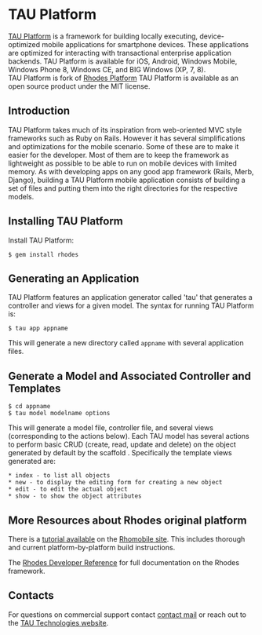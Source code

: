 TAU Platform
===

[TAU Platform](http://github.com/tauplatform/tau) is a framework for building locally executing, device-optimized mobile applications for smartphone devices. These applications are optimized for interacting with transactional enterprise application backends. TAU Platform is available for iOS, Android, Windows Mobile, Windows Phone 8, Windows CE, and BIG Windows (XP, 7, 8).  
TAU Platform is fork of [Rhodes Platform](http://github.com/rhomobile/rhodes)
TAU Platform is available as an open source product under the MIT license.

## Introduction  

TAU Platform takes much of its inspiration from web-oriented MVC style frameworks such as Ruby on Rails. However it has several simplifications and optimizations for the mobile scenario. Some of these are to make it easier for the developer. Most of them are to keep the framework as lightweight as possible to be able to run on mobile devices with limited memory. As with developing apps on any good app framework (Rails, Merb, Django), building a TAU Platform mobile application consists of building a set of files and putting them into the right directories for the respective models.

## Installing TAU Platform

Install TAU Platform:

	$ gem install rhodes

## Generating an Application

TAU Platform features an application generator called 'tau' that generates a controller and views for a given model.  The syntax for running TAU Platform is:

	$ tau app appname

This will generate a new directory called `appname` with several application files.

## Generate a Model and Associated Controller and Templates

	$ cd appname
	$ tau model modelname options

This will generate a model file, controller file, and several views (corresponding to the actions below). Each TAU model has several actions to perform basic CRUD (create, read, update and delete) on the object generated by default by the scaffold . Specifically the template views generated are:

    * index - to list all objects
    * new - to display the editing form for creating a new object
    * edit - to edit the actual object
    * show - to show the object attributes

## More Resources about Rhodes original platform

There is a [tutorial available](http://docs.rhomobile.com/rhodes/tutorial) on the [Rhomobile site](http://www.rhomobile.com).  This includes thorough and current platform-by-platform build instructions.

The [Rhodes Developer Reference](http://docs.rhomobile.com/rhodes/introduction) for full documentation on the Rhodes framework.


## Contacts

For questions on commercial support contact [contact mail](mailto:info@tau-technologies.com) or reach out to the [TAU Technologies website](http://www.tau-technologies.com).
